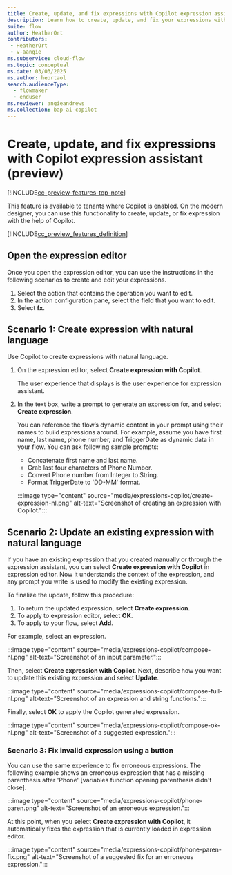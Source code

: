 ```yaml
---
title: Create, update, and fix expressions with Copilot expression assistant (preview)
description: Learn how to create, update, and fix your expressions with Copilot expression assistant in the cloud flows designer.
suite: flow
author: HeatherOrt
contributors:
 - HeatherOrt
 - v-aangie
ms.subservice: cloud-flow
ms.topic: conceptual
ms.date: 03/03/2025
ms.author: heortaol
search.audienceType: 
  - flowmaker
  - enduser
ms.reviewer: angieandrews
ms.collection: bap-ai-copilot
---
```


# Create, update, and fix expressions with Copilot expression assistant (preview)

[!INCLUDE[cc-preview-features-top-note](./includes/cc-preview-features-top-note.md)]

This feature is available to tenants where Copilot is enabled. On the modern designer, you can use this functionality to create, update, or fix expression with the help of Copilot.

[!INCLUDE[cc_preview_features_definition](includes/cc-preview-features-definition.md)]

## Open the expression editor

Once you open the expression editor, you can use the instructions in the following scenarios to create and edit your expressions.

1. Select the action that contains the operation you want to edit.
1. In the action configuration pane, select the field that you want to edit.
1. Select **fx**.

## Scenario 1: Create expression with natural language

Use Copilot to create expressions with natural language.

1. On the expression editor, select **Create expression with Copilot**.

    The user experience that displays is the user experience for expression assistant.
1. In the text box, write a prompt to generate an expression for, and select **Create expression**.

    You can reference the flow’s dynamic content in your prompt using their names to build expressions around. For example, assume you have first name, last name, phone number, and TriggerDate as dynamic data in your flow. You can ask following sample prompts:

    - Concatenate first name and last name.
    - Grab last four characters of Phone Number.
    - Convert Phone number from Integer to String.
    - Format TriggerDate to 'DD-MM' format.

    :::image type="content" source="media/expressions-copilot/create-expression-nl.png" alt-text="Screenshot of creating an expression with Copilot.":::

## Scenario 2: Update an existing expression with natural language

If you have an existing expression that you created manually or through the expression assistant, you can select **Create expression with Copilot** in expression editor. Now it understands the context of the expression, and any prompt you write is used to modify the existing expression.

To finalize the update, follow this procedure:

1. To return the updated expression, select **Create expression**.
1. To apply to expression editor, select **OK**.
1. To apply to your flow, select **Add**.

For example, select an expression.

:::image type="content" source="media/expressions-copilot/compose-nl.png" alt-text="Screenshot of an input parameter.":::

Then, select **Create expression with Copilot**. Next, describe how you want to update this existing expression and select **Update**.

:::image type="content" source="media/expressions-copilot/compose-full-nl.png" alt-text="Screenshot of an expression and string functions.":::

Finally, select **OK** to apply the Copilot generated expression.

:::image type="content" source="media/expressions-copilot/compose-ok-nl.png" alt-text="Screenshot of a suggested expression.":::

### Scenario 3: Fix invalid expression using a button

You can use the same experience to fix erroneous expressions. The following example shows an erroneous expression that has a missing parenthesis after 'Phone' [variables function opening parenthesis didn't close].  

:::image type="content" source="media/expressions-copilot/phone-paren.png" alt-text="Screenshot of an erroneous expression.":::

At this point, when you select **Create expression with Copilot**, it automatically fixes the expression that is currently loaded in expression editor.

:::image type="content" source="media/expressions-copilot/phone-paren-fix.png" alt-text="Screenshot of a suggested fix for an erroneous expression.":::

